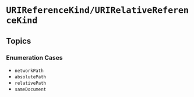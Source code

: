 # ``URIReferenceKind/URIRelativeReferenceKind``

## Topics

### Enumeration Cases

- ``networkPath``
- ``absolutePath``
- ``relativePath``
- ``sameDocument``
